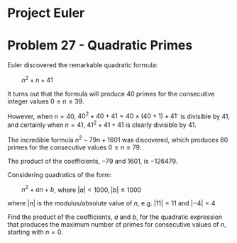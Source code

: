# Project Euler

# Problem 27 - Quadratic Primes

Euler discovered the remarkable quadratic formula:

$\qquad n^2 + n + 41$

It turns out that the formula will produce 40 primes for the consecutive integer values $0 \leq n \leq 39$.

However, when $n = 40$, $40^2 + 40 + 41 = 40 \times (40 + 1) + 41$` is divisible by 41, and certainly when $n = 41$, $41^2 + 41 + 41$ is clearly divisible by 41.

The incredible formula $n^2 - 79n + 1601$ was discovered, which produces 80 primes for the consecutive values $0 \leq n \leq 79$.

The product of the coefficients, −79 and 1601, is −126479.

Considering quadratics of the form:

$\qquad n^2 + an + b$, where $|a| < 1000, |b| \leq 1000$

where $|n|$ is the modulus/absolute value of $n$,
e.g. $|11| = 11$
and $|-4| = 4$

Find the product of the coefficients, $a$ and $b$, for the quadratic expression that produces the maximum number of primes for consecutive values of $n$, starting with $n = 0$.
